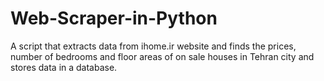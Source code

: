 # Web-Scraper-in-Python
A script that extracts data from ihome.ir website and finds the prices, number of bedrooms and floor areas of on sale houses in Tehran city
and stores data in a database.

